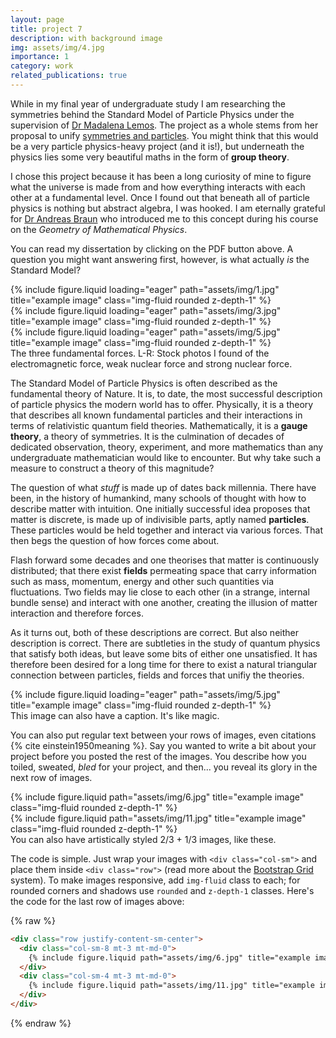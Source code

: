 ```yaml
---
layout: page
title: project 7
description: with background image
img: assets/img/4.jpg
importance: 1
category: work
related_publications: true
---
```


While in my final year of undergraduate study I am researching the symmetries behind the Standard Model of Particle Physics under the supervision of [Dr Madalena Lemos](https://www.durham.ac.uk/staff/madalena-lemos/).
The project as a whole stems from her proposal to unify [symmetries and particles](https://www.maths.dur.ac.uk/users/madalena.lemos/projects/proj42425.html).
You might think that this would be a very particle physics-heavy project (and it is!), but underneath the physics lies some very beautiful maths in the form of <strong>group theory</strong>.

I chose this project because it has been a long curiosity of mine to figure what the universe is made from and how everything interacts with each other at a fundamental level.
Once I found out that beneath all of particle physics is nothing but abstract algebra, I was hooked. I am eternally grateful for [Dr Andreas Braun](https://www.durham.ac.uk/staff/andreas-braun/) who introduced me to this concept during his course on the _Geometry of Mathematical Physics_.

You can read my dissertation by clicking on the PDF button above. A question you might want answering first, however, is what actually _is_ the Standard Model?

<div class="row">
    <div class="col-sm mt-3 mt-md-0">
        {% include figure.liquid loading="eager" path="assets/img/1.jpg" title="example image" class="img-fluid rounded z-depth-1" %}
    </div>
    <div class="col-sm mt-3 mt-md-0">
        {% include figure.liquid loading="eager" path="assets/img/3.jpg" title="example image" class="img-fluid rounded z-depth-1" %}
    </div>
    <div class="col-sm mt-3 mt-md-0">
        {% include figure.liquid loading="eager" path="assets/img/5.jpg" title="example image" class="img-fluid rounded z-depth-1" %}
    </div>
</div>
<div class="caption">
    The three fundamental forces. L-R: Stock photos I found of the electromagnetic force, weak nuclear force and strong nuclear force.
</div>

The Standard Model of Particle Physics is often described as the fundamental theory of Nature. It is, to date, the most successful description of particle physics the modern world has to offer.
Physically, it is a theory that describes all known fundamental particles and their interactions in terms of relativistic quantum field theories.
Mathematically, it is a <strong>gauge theory</strong>, a theory of symmetries. It is the culmination of decades of dedicated observation, theory, experiment, and more mathematics than any undergraduate mathematician would like to encounter.
But why take such a measure to construct a theory of this magnitude?

The question of what _stuff_ is made up of dates back millennia. There have been, in the history of humankind, many schools of thought with how to describe matter with intuition.
One initially successful idea proposes that matter is discrete, is made up of indivisible parts, aptly named <strong>particles</strong>.
These particles would be held together and interact via various forces. That then begs the question of how forces come about.

Flash forward some decades and one theorises that matter is continuously distributed; that there exist <strong>fields</strong> permeating space that carry information such as mass, momentum, energy and other such quantities via fluctuations.
Two fields may lie close to each other (in a strange, internal bundle sense) and interact with one another, creating the illusion of matter interaction and therefore forces.

As it turns out, both of these descriptions are correct. But also neither description is correct. There are subtleties in the study of quantum physics that satisfy both ideas, but leave some bits of either one unsatisfied.
It has therefore been desired for a long time for there to exist a natural triangular connection between particles, fields and forces that unifiy the theories.

<div class="row">
    <div class="col-sm mt-3 mt-md-0">
        {% include figure.liquid loading="eager" path="assets/img/5.jpg" title="example image" class="img-fluid rounded z-depth-1" %}
    </div>
</div>
<div class="caption">
    This image can also have a caption. It's like magic.
</div>

You can also put regular text between your rows of images, even citations {% cite einstein1950meaning %}.
Say you wanted to write a bit about your project before you posted the rest of the images.
You describe how you toiled, sweated, _bled_ for your project, and then... you reveal its glory in the next row of images.

<div class="row justify-content-sm-center">
    <div class="col-sm-8 mt-3 mt-md-0">
        {% include figure.liquid path="assets/img/6.jpg" title="example image" class="img-fluid rounded z-depth-1" %}
    </div>
    <div class="col-sm-4 mt-3 mt-md-0">
        {% include figure.liquid path="assets/img/11.jpg" title="example image" class="img-fluid rounded z-depth-1" %}
    </div>
</div>
<div class="caption">
    You can also have artistically styled 2/3 + 1/3 images, like these.
</div>

The code is simple.
Just wrap your images with `<div class="col-sm">` and place them inside `<div class="row">` (read more about the <a href="https://getbootstrap.com/docs/4.4/layout/grid/">Bootstrap Grid</a> system).
To make images responsive, add `img-fluid` class to each; for rounded corners and shadows use `rounded` and `z-depth-1` classes.
Here's the code for the last row of images above:

{% raw %}

```html
<div class="row justify-content-sm-center">
  <div class="col-sm-8 mt-3 mt-md-0">
    {% include figure.liquid path="assets/img/6.jpg" title="example image" class="img-fluid rounded z-depth-1" %}
  </div>
  <div class="col-sm-4 mt-3 mt-md-0">
    {% include figure.liquid path="assets/img/11.jpg" title="example image" class="img-fluid rounded z-depth-1" %}
  </div>
</div>
```

{% endraw %}
